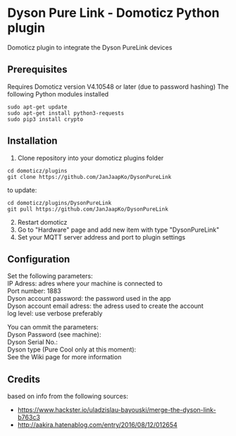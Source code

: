 # Dyson Pure Link - Domoticz Python plugin
Domoticz plugin to integrate the Dyson PureLink devices

## Prerequisites

Requires Domoticz version V4.10548 or later (due to password hashing)
The following Python modules installed
```
sudo apt-get update
sudo apt-get install python3-requests
sudo pip3 install crypto
```

## Installation

1. Clone repository into your domoticz plugins folder
```
cd domoticz/plugins
git clone https://github.com/JanJaapKo/DysonPureLink
```
to update:
```
cd domoticz/plugins/DysonPureLink
git pull https://github.com/JanJaapKo/DysonPureLink
```
2. Restart domoticz
3. Go to "Hardware" page and add new item with type "DysonPureLink"
4. Set your MQTT server address and port to plugin settings
## Configuration
Set the following parameters: <br>
IP Adress: adres where your machine is connected to <br>
Port number: 1883 <br>
Dyson account password: the password used in the app <br>
Dyson account email adress: the adress used to create the account <br>
log level: use verbose preferably <br>

You can ommit the parameters: <br>
Dyson Password (see machine): <br>
Dyson Serial No.: <br>
Dyson type (Pure Cool only at this moment): <br>
See the Wiki page for more information

## Credits

based on info from the following sources:

- https://www.hackster.io/uladzislau-bayouski/merge-the-dyson-link-b763c3
- http://aakira.hatenablog.com/entry/2016/08/12/012654
